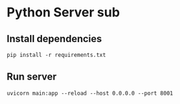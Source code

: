 # Python Server sub

## Install dependencies

```
pip install -r requirements.txt
```

## Run server

```
uvicorn main:app --reload --host 0.0.0.0 --port 8001
```
